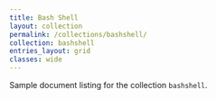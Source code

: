 ```yaml
---
title: Bash Shell
layout: collection
permalink: /collections/bashshell/
collection: bashshell
entries_layout: grid
classes: wide
---
```


Sample document listing for the collection `bashshell`.